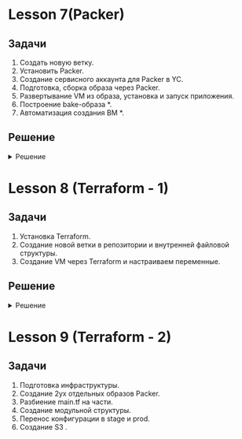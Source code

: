 
# Lesson 7(Packer)

## **Задачи**

1. Создать новую ветку.
2. Установить Packer.
3. Создание сервисного аккаунта для Packer в YC.
4. Подготовка, сборка образа через Packer.
5. Развертывание VM из образа, установка и запуск приложения.
6. Построение bake-образа *.
7. Автоматизация создания ВМ *.

## Решение
<details>
  <summary>Решение</summary>

### 1. Создание новой ветки

Создаем новую ветку в репозитории и переносим в директорию config-scripts все скрипты из предыдущего задания:

```
git checkout -b packer-base

git mv *.sh config-scripts/ 
```
### 2. Установка Packer 
```
sudo apt install packer
```
Проверяем:
```
packer -v
1.8.1
```
### 3. Создание сервисного аккаунта в yandex.
Посмотрим и выберем нужный folder-id и проверим, что он активирован.
```
yc resource-manager folder list 
```
Задаем переменные и создаем сервисный аккаунт
  
```
$ SVC_ACCT="<придумайте имя>"
$ FOLDER_ID="<замените на собственный>"
$ yc iam service-account create --name $SVC_ACCT --folder-id $FOLDER_ID 
```
Через Web в YandexCloud - нужный каталог - проверяем, что сервисный аккаунт создался.
  
Назначаем аккаунту права editor через yc cli:
```
ACCT_ID=$(yc iam service-account get $SVC_ACCT | grep ^id | awk '{print $2}')

yc resource-manager folder add-access-binding --id $FOLDER_ID --role editor --service-account-id $ACCT_ID
```
Через Web в YandexCloud - нужный каталог - проверяем, что у аккаунта в разделе "Роли в каталоге" стоит значение editor.
  
Создаём IAM key за пределами репозитория:
``` 
 yc iam key create --service-account-id $ACCT_ID --output /my_secret/path/key.json 
```
  
### 4. Подготовка, сборка образа через Packer.

Создаем директорию `packer` и внутри файл `ubuntu16.json`, при этом использумем раздел Packer "File Provisioner" https://www.packer.io/docs/provisioners/file ,
т.к. нужно создать и залить в образ unit файл для автозапуска mongodb, всвязи с ограничением доступа к новым версиям  mongodb. 

Соответсвенно файл mongodb.service:   

```  
[Unit]
Description=High-performance, schema-free document-oriented database
After=network.target

[Service]
User=mongodb
ExecStart=/usr/bin/mongod --quiet --config /etc/mongodb.conf

[Install]
WantedBy=multi-user.target  
```   

Соотвественно файл ubuntu16.json для packer:

``` 
{
    "builders": [
        {
            "type": "yandex",
            "service_account_key_file": "/home/mity/Documents/OtusDevops/key.json",
            "folder_id": "b1gl9g5f46b3fv1g4ac1",
            "source_image_family": "ubuntu-1604-lts",
            "image_name": "reddit-base-{{timestamp}}",
            "image_family": "reddit-base",
            "ssh_username": "ubuntu",
            "platform_id": "standard-v1",
            "use_ipv4_nat": "true"
        }
    ],
    "provisioners": [
         {
            "type": "file",
            "source": "/home/mity/Documents/OtusDevops/adastraaero_infra/packer/scripts/mongodb.service",
            "destination": "/tmp/mongodb.service"
        },
        {
            "type": "shell",
            "script": "scripts/install_ruby.sh",
            "execute_command": "sudo {{.Path}}"
        },
        {
            "type": "shell",
            "script": "scripts/install_mongodb.sh",
            "execute_command": "sudo {{.Path}}"
        }
    ]
}  
 
``` 
Перед копированием скриптов в папку scrips, внесём изменения в install_mongodb.sh , для перещения unit файла в /etc/systemd/system/ :

``` 
#!/bin/bash
sudo cp /tmp/mongodb.service /etc/systemd/system/
apt-get update
chown 777 /etc/systemd/system/mongodb.service
apt install -y mongodb
systemctl start mongodb
systemctl enable mongodb
```   

Сделаем проверку правильности файла ubuntu16.json:

```
packer validate ./ubuntu16.json
```
  
### 5.Развертывание VM из образа, установка и запуск приложения. 

Создаем ВМ на основе нашего образа и ставим reddit:

```
sudo apt-get update
sudo apt-get install -y git
git clone -b monolith https://github.com/express42/reddit.git
cd reddit && bundle install
puma -d
```
**Параметризирование шаблона**

Создаем `variables.json`, `.gitignore` файлы и для коммита в репозиторий `variables.json.examples`. В gitignore включаем variables.json.

```
$ cat variables.json.examples

{
  "key": "key.json",
  "folder_id": "folder-id_from_config",
  "image": "ubuntu-1604-lts"
}
```

</details>   
  
# Lesson 8 (Terraform - 1)
## **Задачи**

1. Установка Terraform.
2. Cоздание новой ветки в репозитории и внутренней файловой структуры.
3. Создание VM через Terraform и настраиваем переменные.



## Решение
<details>
  <summary>Решение</summary>
  
  
### 1. Установка Terraform.
  
Скачивание и распаковка нужной версии.  
```
sudo unzip terraform_0.12.8_linux_amd64.zip -d /usr/local/bin
```
 
Проверка  
``` 
$ terraform -v
Terraform v0.12.8
```

### 2. Создание новой ветки в репозитории и внутренней файловой структуры.

```   
git checkout -b terraform-1
``` 
редактируем .gitignore:

```   
*.tfstate
*.tfstate.*.backup
*.tfstate.backup
*.tfvars
.terraform/
```
Создаём сервисный аккаунт " terraformacc" и назначаем ему права.

```
yc config list

SVC_ACCT="terraformac"
$ FOLDER_ID="my_folder_id"
$ yc iam service-account create --name $SVC_ACCT --folder-id $FOLDER_ID
  
$ ACCT_ID=$(yc iam service-account get $SVC_ACCT | \
grep ^id | \
awk '{print $2}')
$ yc resource-manager folder add-access-binding --id $FOLDER_ID \
--role editor \
--service-account-id $ACCT_ID
```
  
Создаём профиль для выполнения операций от имени сервисного аккаунта, указываем ключ, создаём токен.
  
```
yc config profile create my-terraform-profile
yc config set service-account-key key.json
yc iam create-token
```  
  
### 3. Создание VM через Terraform и настраиваем переменные.  
Создаём main.tf, вносим данные из ДЗ и правки для работы:

```   
provider "yandex" {
  version                  = 0.35
  service_account_key_file = var.service_account_key_file
  cloud_id                 = var.cloud_id
  folder_id                = var.folder_id
  zone                     = var.zone
}

resource "yandex_compute_instance" "app" {
  name  = "reddit-app-${count.index}"
  count = var.instance_count

  resources {
    cores  = 2
    memory = 2
  }

  boot_disk {
    initialize_params {
      # Указать id образа созданного в предыдущем домашем задании
      image_id = var.image_id
    }
  }

  network_interface {
    # Указан id подсети default-ru-central1-a
    subnet_id = var.subnet_id
    nat       = true
  }
  metadata = {
    ssh-keys = "ubuntu:${file(var.public_key_path)}"
  }
  connection {
    type  = "ssh"
    host  = self.network_interface.0.nat_ip_address
    user  = "ubuntu"
    agent = false
    # путь до приватного ключа
    private_key = file(var.private_key_path)
  }

  provisioner "file" {
    source      = "files/puma.service"
    destination = "/tmp/puma.service"
  }
  provisioner "remote-exec" {
    script = "files/deploy.sh"
  }
}
``` 

Выполняем terraform plan и terraform apply -auot-approve .
  
Проверяем и подклюячаемся:  
``` 
 $ terraform show | grep nat_ip_address
        nat_ip_address = "51.250.14.183"
$ shh ubuntu@51.250.14.183 
``` 
Проверяем, что сервис доступен http://51.250.14.183:9292


  
</details>    



# Lesson 9 (Terraform - 2)
## **Задачи**

1. Подготовка инфраструктуры.
2. Создание 2ух отдельных образов Packer.
3. Разбиение main.tf на части.
4. Создание модульной структуры.
5. Перенос конфигурации в stage и prod.
6. Cоздание S3 .
 
  
